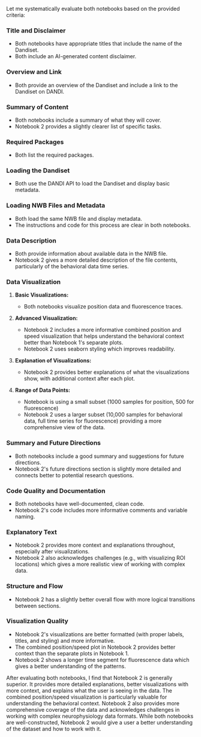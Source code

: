 Let me systematically evaluate both notebooks based on the provided criteria:

### Title and Disclaimer
- Both notebooks have appropriate titles that include the name of the Dandiset.
- Both include an AI-generated content disclaimer.

### Overview and Link
- Both provide an overview of the Dandiset and include a link to the Dandiset on DANDI.

### Summary of Content
- Both notebooks include a summary of what they will cover.
- Notebook 2 provides a slightly clearer list of specific tasks.

### Required Packages
- Both list the required packages.

### Loading the Dandiset
- Both use the DANDI API to load the Dandiset and display basic metadata.

### Loading NWB Files and Metadata
- Both load the same NWB file and display metadata.
- The instructions and code for this process are clear in both notebooks.

### Data Description
- Both provide information about available data in the NWB file.
- Notebook 2 gives a more detailed description of the file contents, particularly of the behavioral data time series.

### Data Visualization
1. **Basic Visualizations:**
   - Both notebooks visualize position data and fluorescence traces.

2. **Advanced Visualization:**
   - Notebook 2 includes a more informative combined position and speed visualization that helps understand the behavioral context better than Notebook 1's separate plots.
   - Notebook 2 uses seaborn styling which improves readability.

3. **Explanation of Visualizations:**
   - Notebook 2 provides better explanations of what the visualizations show, with additional context after each plot.

4. **Range of Data Points:**
   - Notebook is using a small subset (1000 samples for position, 500 for fluorescence)
   - Notebook 2 uses a larger subset (10,000 samples for behavioral data, full time series for fluorescence) providing a more comprehensive view of the data.

### Summary and Future Directions
- Both notebooks include a good summary and suggestions for future directions.
- Notebook 2's future directions section is slightly more detailed and connects better to potential research questions.

### Code Quality and Documentation
- Both notebooks have well-documented, clean code.
- Notebook 2's code includes more informative comments and variable naming.

### Explanatory Text
- Notebook 2 provides more context and explanations throughout, especially after visualizations.
- Notebook 2 also acknowledges challenges (e.g., with visualizing ROI locations) which gives a more realistic view of working with complex data.

### Structure and Flow
- Notebook 2 has a slightly better overall flow with more logical transitions between sections.

### Visualization Quality
- Notebook 2's visualizations are better formatted (with proper labels, titles, and styling) and more informative.
- The combined position/speed plot in Notebook 2 provides better context than the separate plots in Notebook 1.
- Notebook 2 shows a longer time segment for fluorescence data which gives a better understanding of the patterns.

After evaluating both notebooks, I find that Notebook 2 is generally superior. It provides more detailed explanations, better visualizations with more context, and explains what the user is seeing in the data. The combined position/speed visualization is particularly valuable for understanding the behavioral context. Notebook 2 also provides more comprehensive coverage of the data and acknowledges challenges in working with complex neurophysiology data formats. While both notebooks are well-constructed, Notebook 2 would give a user a better understanding of the dataset and how to work with it.